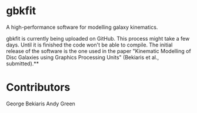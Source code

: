 # gbkfit

A high-performance software for modelling galaxy kinematics.

gbkfit is currently being uploaded on GitHub. This process might take a few days. Until it is finished the code won't be able to compile. The initial release of the software is the one used in the paper "Kinematic Modelling of Disc Galaxies using Graphics Processing Units" (Bekiaris et al., submitted).**

# Contributors

George Bekiaris
Andy Green

